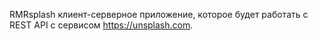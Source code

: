 RMRsplash
клиент-серверное приложение, которое будет
работать c REST API с сервисом https://unsplash.com.
